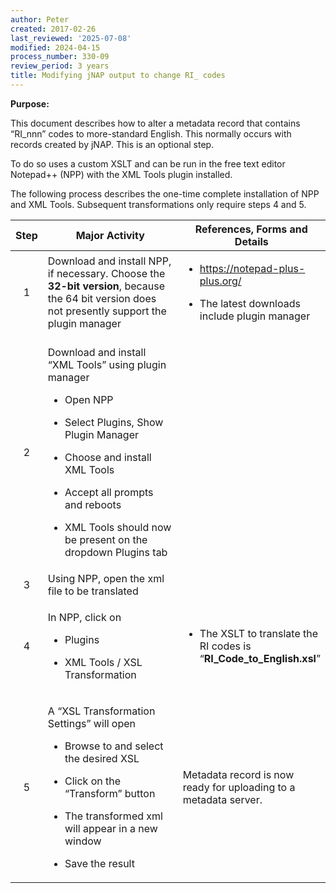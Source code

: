```yaml
---
author: Peter
created: 2017-02-26
last_reviewed: '2025-07-08'
modified: 2024-04-15
process_number: 330-09
review_period: 3 years
title: Modifying jNAP output to change RI_ codes
---
```


**Purpose:**

This document describes how to alter a metadata record that contains “RI_nnn” codes to more-standard English. This normally occurs with records created by jNAP. This is an optional step.

To do so uses a custom XSLT and can be run in the free text editor Notepad++ (NPP) with the XML Tools plugin installed.

The following process describes the one-time complete installation of NPP and XML Tools. Subsequent transformations only require steps 4 and 5.

<table>
<colgroup>
<col style="width: 10%" />
<col style="width: 47%" />
<col style="width: 41%" />
</colgroup>
<thead>
<tr>
<th style="text-align: center;"><strong>Step</strong></th>
<th><strong>Major Activity</strong></th>
<th><strong>References, Forms and Details</strong></th>
</tr>
</thead>
<tbody>
<tr>
<td style="text-align: center;">1</td>
<td>Download and install NPP, if necessary. Choose the <strong>32-bit version</strong>, because the 64 bit version does not presently support the plugin manager</td>
<td><ul>
<li><p><a href="https://notepad-plus-plus.org/">https://notepad-plus-plus.org/</a></p></li>
<li><p>The latest downloads include plugin manager</p></li>
</ul></td>
</tr>
<tr>
<td style="text-align: center;">2</td>
<td><p>Download and install “XML Tools” using plugin manager</p>
<ul>
<li><p>Open NPP</p></li>
<li><p>Select Plugins, Show Plugin Manager</p></li>
<li><p>Choose and install XML Tools</p></li>
<li><p>Accept all prompts and reboots</p></li>
<li><p>XML Tools should now be present on the dropdown Plugins tab</p></li>
</ul></td>
<td style="text-align: left;"></td>
</tr>
<tr>
<td style="text-align: center;">3</td>
<td>Using NPP, open the xml file to be translated</td>
<td style="text-align: left;"></td>
</tr>
<tr>
<td style="text-align: center;">4</td>
<td style="text-align: left;"><p>In NPP, click on</p>
<ul>
<li><p>Plugins</p></li>
<li><p>XML Tools / XSL Transformation</p></li>
</ul></td>
<td><ul>
<li><p>The XSLT to translate the RI codes is “<strong>RI_Code_to_English.xsl</strong>”</p></li>
</ul></td>
</tr>
<tr>
<td style="text-align: center;">5</td>
<td><p>A “XSL Transformation Settings” will open</p>
<ul>
<li><p>Browse to and select the desired XSL</p></li>
<li><p>Click on the “Transform” button</p></li>
<li><p>The transformed xml will appear in a new window</p></li>
<li><p>Save the result</p></li>
</ul></td>
<td>Metadata record is now ready for uploading to a metadata server.</td>
</tr>
</tbody>
</table>